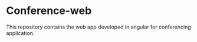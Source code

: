 # Conference-web
This repository contains the web app developed in angular for conferencing application.
